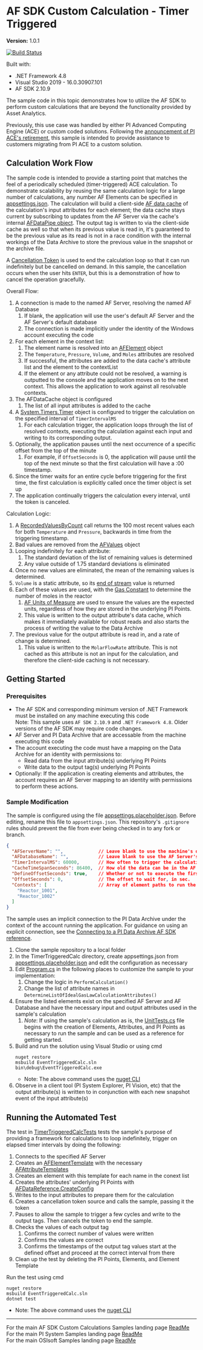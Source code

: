 # AF SDK Custom Calculation - Timer Triggered

**Version:** 1.0.1

[![Build Status](https://dev.azure.com/osieng/engineering/_apis/build/status/product-readiness/PI-System/osisoft.sample-afsdk-timer_triggered_calculation-dotnet?branchName=main)](https://dev.azure.com/osieng/engineering/_build/latest?definitionId=3927&branchName=main)

Built with:
- .NET Framework 4.8
- Visual Studio 2019 - 16.0.30907.101
- AF SDK 2.10.9


The sample code in this topic demonstrates how to utilize the AF SDK to perform custom calculations that are beyond the functionality provided by Asset Analytics.

Previously, this use case was handled by either PI Advanced Computing Engine (ACE) or custom coded solutions. Following the [announcement of PI ACE's retirement](https://pisquare.osisoft.com/s/article/000036664), this sample is intended to provide assistance to customers migrating from PI ACE to a custom solution.

## Calculation Work Flow

The sample code is intended to provide a starting point that matches the feel of a periodically scheduled (timer-triggered) ACE calculation. To demonstrate scalability by reusing the same calculation logic for a large number of calculations, any number AF Elements can be specified in [appsettings.json](TimerTriggeredCalc/appsettings.placeholder.json). The calculation will build a client-side [AF data cache](https://docs.osisoft.com/bundle/af-sdk/page/html/T_OSIsoft_AF_Data_AFDataCache.htm) of the calculation's input attributes for each element; the data cache stays current by subscribing to updates from the AF Server via the cache's internal [AFDataPipe object](https://docs.osisoft.com/bundle/af-sdk/page/html/T_OSIsoft_AF_Data_AFDataPipe.htm). The output tag is written to via the client-side cache as well so that when its previous value is read in, it's guaranteed to be the previous value as its read is not in a race condition with the internal workings of the Data Archive to store the previous value in the snapshot or the archive file.

A [Cancellation Token](https://docs.microsoft.com/en-us/dotnet/api/system.threading.cancellationtoken?view=netframework-4.8) is used to end the calculation loop so that it can run indefinitely but be cancelled on demand. In this sample, the cancellation occurs when the user hits `ENTER`, but this is a demonstration of how to cancel the operation gracefully.

Overall Flow:  
1. A connection is made to the named AF Server, resolving the named AF Database
    1. If blank, the application will use the user's default AF Server and the AF Server's default database
    1. The connection is made implicitly under the identity of the Windows account executing the code
1. For each element in the context list:
    1. The element name is resolved into an [AFElement](https://docs.osisoft.com/bundle/af-sdk/page/html/T_OSIsoft_AF_Asset_AFElement.htm) object
    1. The `Temperature`, `Pressure`, `Volume`, and `Moles` attributes are resolved
    1. If successful, the attributes are added to the data cache's attribute list and the element to the contextList
    1. If the element or any attribute could not be resolved, a warning is outputted to the console and the application moves on to the next context. This allows the application to work against all resolvable contexts.
1. The AFDataCache object is configured
    1. The list of all input attributes is added to the cache
1. A [System.Timers.Timer](https://docs.microsoft.com/en-us/dotnet/api/system.timers.timer?view=netframework-4.8) object is configured to trigger the calculation on the specified interval of `TimerIntervalMS`
    1. For each calculation trigger, the application loops through the list of resolved contexts, executing the calculation against each input and writing to its corresponding output.
1. Optionally, the application pauses until the next occurrence of a specific offset from the top of the minute
    1. For example, if `OffsetSeconds` is 0, the application will pause until the top of the next minute so that the first calculation will have a :00 timestamp.
1. Since the timer waits for an entire cycle before triggering for the first time, the first calculation is explicitly called once the timer object is set up
1. The application continually triggers the calculation every interval, until the token is canceled.


Calculation Logic:  
1. A [RecordedValuesByCount](https://docs.osisoft.com/bundle/af-sdk/page/html/M_OSIsoft_AF_Data_AFData_RecordedValuesByCount.htm) call returns the 100 most recent values each for both `Temperature` and `Pressure`, backwards in time from the triggering timestamp.
1. Bad values are removed from the [AFValues](https://docs.osisoft.com/bundle/af-sdk/page/html/T_OSIsoft_AF_Asset_AFValues.htm) object
1. Looping indefinitely for each attribute:
    1. The standard deviation of the list of remaining values is determined
    1. Any value outside of 1.75 standard deviations is eliminated
1. Once no new values are eliminated, the mean of the remaining values is determined.
1. `Volume` is a static attribute, so its [end of stream](https://docs.osisoft.com/bundle/af-sdk/page/html/M_OSIsoft_AF_Data_AFData_EndOfStream.htm) value is returned
1. Each of these values are used, with the [Gas Constant](https://en.wikipedia.org/wiki/Gas_constant) to determine the number of moles in the reactor
    1. [AF Units of Measure](https://docs.osisoft.com/bundle/af-sdk/page/html/N_OSIsoft_AF_UnitsOfMeasure.htm) are used to ensure the values are the expected units, regardless of how they are stored in the underlying PI Points.
    1. This value is written to the output attribute's data cache, which makes it immediately available for robust reads and also starts the process of writing the value to the Data Archive
1. The previous value for the output attribute is read in, and a rate of change is determined.
    1. This value is written to the `MolarFlowRate` attribute. This is not cached as this attribute is not an input for the calculation, and therefore the client-side caching is not necessary.

## Getting Started

### Prerequisites

- The AF SDK and corresponding minimum version of .NET Framework must be installed on any machine executing this code  
Note: This sample uses `AF SDK 2.10.9` and `.NET Framework 4.8`. Older versions of the AF SDK may require code changes.
- AF Server and PI Data Archive that are accessable from the machine executing this code
- The account executing the code must have a mapping on the Data Archive for an identity with permissions to:
    - Read data from the input attribute(s) underlying PI Points
    - Write data to the output tag(s) underlying PI Points
- Optionally: If the application is creating elements and attributes, the account requires an AF Server mapping to an identity with permissions to perform these actions.

### Sample Modification

The sample is configured using the file [appsettings.placeholder.json](TimerTriggeredCalc/appsettings.placeholder.json). Before editing, rename this file to `appsettings.json`. This repository's `.gitignore` rules should prevent the file from ever being checked in to any fork or branch.

```json
{
  "AFServerName": "",             // Leave blank to use the machine's default AF Server
  "AFDatabaseName": "",           // Leave blank to use the AF Server's default database
  "TimerIntervalMS": 60000,       // How often to trigger the calculation, in ms
  "CacheTimeSpanSeconds": 86400,  // How old the data can be in the AF Data Cache
  "DefineOffsetSeconds": true,    // Whether or not to execute the first calculation at a defined offset
  "OffsetSeconds": 0,             // The offset to wait for, in sec.
  "Contexts": [                   // Array of element paths to run the calculation against
    "Reactor_1001",
    "Reactor_1002"
  ]
}
```

The sample uses an implicit connection to the PI Data Archive under the context of the account running the application. For guidance on using an explicit connection, see the [Connecting to a PI Data Archive AF SDK reference](https://docs.osisoft.com/bundle/af-sdk/page/html/connecting-to-a-pi-data-archive.htm).

1. Clone the sample repository to a local folder
1. In the TimerTriggeredCalc directory, create appsettings.json from [appsettings.placeholder.json](TimerTriggeredCalc/appsettings.placeholder.json) and edit the configuration as necessary
1. Edit [Program.cs](TimerTriggeredCalc/Program.cs) in the following places to customize the sample to your implementation:
    1. Change the logic in `PerformCalculation()`
    1. Change the list of attribute names in `DetermineListOfIdealGasLawCalculationAttributes()`
1. Ensure the listed elements exist on the specified AF Server and AF Database and have the necessary input and output attributes used in the sample's calculation
    1. *Note*: If using the sample's calculation as is, the [UnitTests.cs](TimerTriggeredCalcTests/UnitTests.cs) file begins with the creation of Elements, Attributes, and PI Points as necessary to run the sample and can be used as a reference for getting started.
1. Build and run the solution using Visual Studio or using cmd
    ```shell
    nuget restore
    msbuild EventTriggeredCalc.sln
    bin\debug\EventTriggeredCalc.exe
    ```
    - Note: The above command uses the [nuget CLI](https://docs.microsoft.com/en-us/nuget/consume-packages/install-use-packages-nuget-cli)
1. Observe in a client tool (PI System Explorer, PI Vision, etc) that the output attribute(s) is written to in conjunction with each new snapshot event of the input attribute(s)

## Running the Automated Test

The test in [TimerTriggeredCalcTests](TimerTriggeredCalcTests/UnitTests.cs) tests the sample's purpose of providing a framework for calculations to loop indefinitely, trigger on elapsed timer intervals by doing the following:
1. Connects to the specified AF Server
1. Creates an [AFElementTemplate](https://docs.osisoft.com/bundle/af-sdk/page/html/T_OSIsoft_AF_Asset_AFElementTemplate.htm) with the necessary [AFAttributeTemplates](https://docs.osisoft.com/bundle/af-sdk/page/html/T_OSIsoft_AF_Asset_AFAttributeTemplate.htm)
1. Creates an element with this template for each name in the conext list
1. Creates the attributes' underlying PI Points with [AFDataReference.CreateConfig](https://docs.osisoft.com/bundle/af-sdk/page/html/M_OSIsoft_AF_Asset_AFDataReference_CreateConfig_1.htm)
1. Writes to the input attributes to prepare them for the calculation
1. Creates a cancellation token source and calls the sample, passing it the token
1. Pauses to allow the sample to trigger a few cycles and write to the output tags. Then cancels the token to end the sample.
1. Checks the values of each output tag
    1. Confirms the correct number of values were written
    1. Confirms the values are correct
    1. Confirms the timestamps of the output tag values start at the defined offset and proceed at the correct interval from there
1. Clean up the test by deleting the PI Points, Elements, and Element Template

Run the test using cmd
```shell
nuget restore
msbuild EventTriggeredCalc.sln
dotnet test
```
- Note: The above command uses the [nuget CLI](https://docs.microsoft.com/en-us/nuget/consume-packages/install-use-packages-nuget-cli)
---

For the main AF SDK Custom Calculations Samples landing page [ReadMe](https://github.com/osisoft/OSI-Samples-PI-System/tree/main/docs/AF-SDK-Custom-Calculations-Docs)  
For the main PI System Samples landing page [ReadMe](https://github.com/osisoft/OSI-Samples-PI-System)  
For the main OSIsoft Samples landing page [ReadMe](https://github.com/osisoft/OSI-Samples)
